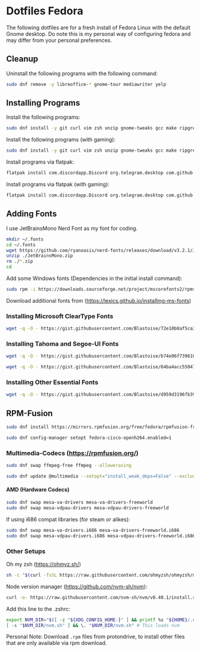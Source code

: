 # Dotfiles Fedora

The following dotfiles are for a fresh install of Fedora Linux with the default Gnome desktop. Do note this is my personal way of configuring fedora and may differ from your personal preferences.

## Cleanup

Uninstall the following programs with the following command:

```bash
sudo dnf remove -y libreoffice-* gnome-tour mediawriter yelp
```

## Installing Programs

Install the following programs:

```bash
sudo dnf install -y git curl vim zsh unzip gnome-tweaks gcc make ripgrep fd unzip neovim fzf shotwell dotnet-sdk-8.0 luarocks docker docker-compose curl cabextract xorg-x11-font-utils fontconfig
```

Install the following programs (with gaming):

```bash
sudo dnf install -y git curl vim zsh unzip gnome-tweaks gcc make ripgrep fd unzip neovim fzf shotwell dotnet-sdk-8.0 luarocks docker docker-compose steam curl cabextract xorg-x11-font-utils fontconfig
```

Install programs via flatpak:

```bash
flatpak install com.discordapp.Discord org.telegram.desktop com.github.tchx84.Flatseal org.remmina.Remmina md.obsidian.Obsidian com.mattjakeman.ExtensionManager
```

Install programs via flatpak (with gaming):

```bash
flatpak install com.discordapp.Discord org.telegram.desktop com.github.tchx84.Flatseal org.remmina.Remmina md.obsidian.Obsidian com.mattjakeman.ExtensionManager com.usebottles.bottles
```

## Adding Fonts

I use JetBrainsMono Nerd Font as my font for coding.

```bash
mkdir ~/.fonts
cd ~/.fonts
wget https://github.com/ryanoasis/nerd-fonts/releases/download/v3.2.1/JetBrainsMono.zip
unzip ./JetBrainsMono.zip
rm ./*.zip
cd
```

Add some Windows fonts (Dependencies in the initial install command):

```bash
sudo rpm -i https://downloads.sourceforge.net/project/mscorefonts2/rpms/msttcore-fonts-installer-2.6-1.noarch.rpm
```

Download additional fonts from (https://lexics.github.io/installing-ms-fonts)

### Installing Microsoft ClearType Fonts

```bash
wget -q -O - https://gist.githubusercontent.com/Blastoise/72e10b8af5ca359772ee64b6dba33c91/raw/2d7ab3caa27faa61beca9fbf7d3aca6ce9a25916/clearType.sh | bash
```

### Installing Tahoma and Segoe-UI Fonts

```bash
wget -q -O - https://gist.githubusercontent.com/Blastoise/b74e06f739610c4a867cf94b27637a56/raw/96926e732a38d3da860624114990121d71c08ea1/tahoma.sh | bash
```

```bash
wget -q -O - https://gist.githubusercontent.com/Blastoise/64ba4acc55047a53b680c1b3072dd985/raw/6bdf69384da4783cc6dafcb51d281cb3ddcb7ca0/segoeUI.sh | bash
```

### Installing Other Essential Fonts

```bash
wget -q -O - https://gist.githubusercontent.com/Blastoise/d959d3196fb3937b36969013d96740e0/raw/429d8882b7c34e5dbd7b9cbc9d0079de5bd9e3aa/otherFonts.sh | bash
```

## RPM-Fusion

```bash
sudo dnf install https://mirrors.rpmfusion.org/free/fedora/rpmfusion-free-release-$(rpm -E %fedora).noarch.rpm https://mirrors.rpmfusion.org/nonfree/fedora/rpmfusion-nonfree-release-$(rpm -E %fedora).noarch.rpm
```

```bash
sudo dnf config-manager setopt fedora-cisco-openh264.enabled=1
```

### Multimedia-Codecs (https://rpmfusion.org/)

```bash
sudo dnf swap ffmpeg-free ffmpeg --allowerasing
```

```bash
sudo dnf update @multimedia --setopt="install_weak_deps=False" --exclude=PackageKit-gstreamer-plugin
```

#### AMD (Hardware Codecs)

```bash
sudo dnf swap mesa-va-drivers mesa-va-drivers-freeworld
sudo dnf swap mesa-vdpau-drivers mesa-vdpau-drivers-freeworld
```

If using i686 compat libraries (for steam or alikes):

```bash
sudo dnf swap mesa-va-drivers.i686 mesa-va-drivers-freeworld.i686
sudo dnf swap mesa-vdpau-drivers.i686 mesa-vdpau-drivers-freeworld.i686
```

### Other Setups

Oh my zsh (https://ohmyz.sh/)

```bash
sh -c "$(curl -fsSL https://raw.githubusercontent.com/ohmyzsh/ohmyzsh/master/tools/install.sh)"
```

Node version manager (https://github.com/nvm-sh/nvm):

```bash
curl -o- https://raw.githubusercontent.com/nvm-sh/nvm/v0.40.1/install.sh | bash
```

Add this line to the .zshrc:

```bash
export NVM_DIR="$([ -z "${XDG_CONFIG_HOME-}" ] && printf %s "${HOME}/.nvm" || printf %s "${XDG_CONFIG_HOME}/nvm")"
[ -s "$NVM_DIR/nvm.sh" ] && \. "$NVM_DIR/nvm.sh" # This loads nvm
```

Personal Note: Download `.rpm` files from protondrive, to install other files that are only available via rpm download.
